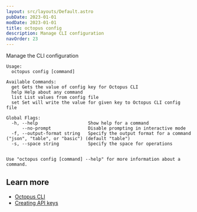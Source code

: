 ```yaml
---
layout: src/layouts/Default.astro
pubDate: 2023-01-01
modDate: 2023-01-01
title: octopus config
description: Manage CLI configuration
navOrder: 23
---
```


Manage the CLI configuration


```
Usage:
  octopus config [command]

Available Commands:
  get Gets the value of config key for Octopus CLI
  help Help about any command
  list List values from config file
  set Set will write the value for given key to Octopus CLI config file

Global Flags:
  -h, --help                   Show help for a command
      --no-prompt              Disable prompting in interactive mode
  -f, --output-format string   Specify the output format for a command ("json", "table", or "basic") (default "table")
  -s, --space string           Specify the space for operations


Use "octopus config [command] --help" for more information about a command.
```

## Learn more

- [Octopus CLI](/docs/octopus-rest-api/cli/)
- [Creating API keys](/docs/octopus-rest-api/how-to-create-an-api-key/)